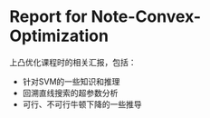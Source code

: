 # Report for Note-Convex-Optimization
上凸优化课程时的相关汇报，包括：

* 针对SVM的一些知识和推理
* 回溯直线搜索的超参数分析
* 可行、不可行牛顿下降的一些推导
